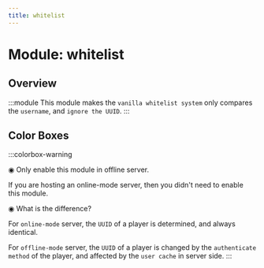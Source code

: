 ```yaml
---
title: whitelist
---
```



# Module: whitelist

## Overview
:::module
  This module makes the `vanilla whitelist system` only compares the `username`, and `ignore the UUID`.
:::
## Color Boxes

:::colorbox-warning

  ◉ Only enable this module in offline server.
  
  If you are hosting an online-mode server, then you didn't need to enable this module.
  
  
  
  ◉ What is the difference?
  
  For `online-mode` server, the `UUID` of a player is determined, and always identical.
  
  For `offline-mode` server, the `UUID` of a player is changed by the `authenticate method` of the player, and affected by the `user cache` in server side.
:::

